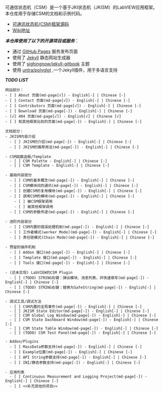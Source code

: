 可通信状态机（CSM）是一个基于JKI状态机（JKISM）的LabVIEW应用框架。本仓库用于存储CSM的文档和示例代码。

- [可通讯状态机(CSM)框架源码](https://github.com/NEVSTOP-LAB/Communicable-State-Machine)
- [Wiki地址](https://nevstop-lab.github.io/CSM-Wiki/)

_**本仓库使用了以下的开源项目或服务**_：

- 通过 [GitHub Pages](https://pages.github.com/) 服务发布页面
- 使用了 [Jekyll](https://jekyllrb.com/) 静态网站生成器
- 使用了 [sighingnow/jekyll-gitbook](https://github.com/sighingnow/jekyll-gitbook) 主题
- 使用 [untra/polyglot](https://github.com/untra/polyglot) ,一个Jekyll插件，用于多语言支持

_**TODO LIST**_
``` text
网站部分：
- [ ] About 页面(md-page[√]) - English[-] | Chinese [-]
- [ ] Contact 页面(md-page[√]) - English[-] | Chinese [-]
- [ ] Contributors 页面(md-page[√]) - English[-] | Chinese [-]
- [ ] Download 页面(md-page[-]) - English[-] | Chinese [-]
- [√] 404 页面(md-page[√]) - English[√] | Chinese [√]
- [ ] 和其他框架比较的页面(md-page[-]) - English[-] | Chinese [-]

文档部分：
- JKISM内容介绍
  - [ ] JKISM的介绍(md-page[-]) - English[-] | Chinese [-]
  - [ ] JKISM的推荐用法(md-page[-]) - English[-] | Chinese [-]

- CSM函数选板/Template
  - [ ] CSM Palette - English[-] | Chinese [-]
  - [ ] CSM Template - English[-] | Chinese [-]

- 基础内容部分
  - [ ] CSM的基本概念(md-page[-]) - English[-] | Chinese [-]
  - [ ] CSM模块间的通讯(md-page[-]) - English[-] | Chinese [-]
  - [ ] 创建CSM的复用模块(md-page[-]) - English[-] | Chinese [-]
  - [ ] 调用CSM的模块(md-page[-]) - English[-] | Chinese [-]
    - [ ] 被CSM框架调用
    - [ ] 被其他框架调用
  - [ ] CSM的参数传递(md-page[-]) - English[-] | Chinese [-]

- 进阶内容部分
  - [ ] CSM内置的错误处理机制(md-page[-]) - English[-] | Chinese [-]
  - [ ] 工作者模式(worker Mode)(md-page[-]) - English[-] | Chinese [-]
  - [ ] 责任链模式(Chain Mode)(md-page[-]) - English[-] | Chinese [-]

- 预留的插件机制
  - [ ] Addon 接口(md-page[-]) - English[-] | Chinese [-]
  - [ ] Template 接口(md-page[-]) - English[-] | Chinese [-]
  - [ ] Tools 接口(md-page[-]) - English[-] | Chinese [-]

- (还未实现) LabVIEW的CSM Plugin
  - [ ] (TODO) STRING右键：弹出模块、消息列表，并快速填写(md-page[-]) - English[-] | Chinese [-]
  - [ ] (TODO) STRING右键：替换为SafeString(md-page[-]) - English[-] | Chinese [-]

- 调试工具/调试方法
  - [ ] CSM内置的全局事件(md-page[-]) - English[-] | Chinese [-]
  - [ ] JKISM State Editor(md-page[-]) - English[-] | Chinese [-]
  - [ ] CSM Global Log Window(md-page[-]) - English[-] | Chinese [-]
  - [ ] CSM State Dashboard Window(md-page[-]) - English[-] | Chinese [-]
  - [ ] CSM State Table Window(md-page[-]) - English[-] | Chinese [-]
  - [ ] (TODO) CSM Test Panel(md-page[-]) - English[-] | Chinese [-]

- Addon/Plugins
  - [ ] MassData参数支持(md-page[-]) - English[-] | Chinese [-]
  - [ ] Example位置(md-page[-]) - English[-] | Chinese [-]
  - [ ] API String参数支持(md-page[-]) - English[-] | Chinese [-]
  - [ ] INI/静态参数支持(md-page[-]) - English[-] | Chinese [-]

- 应用列表
  - [ ] Continuous Measurement and Logging Project(md-page[-]) - English[-] | Chinese [-]
  - [ ] <<补充其他的项目>>
```
